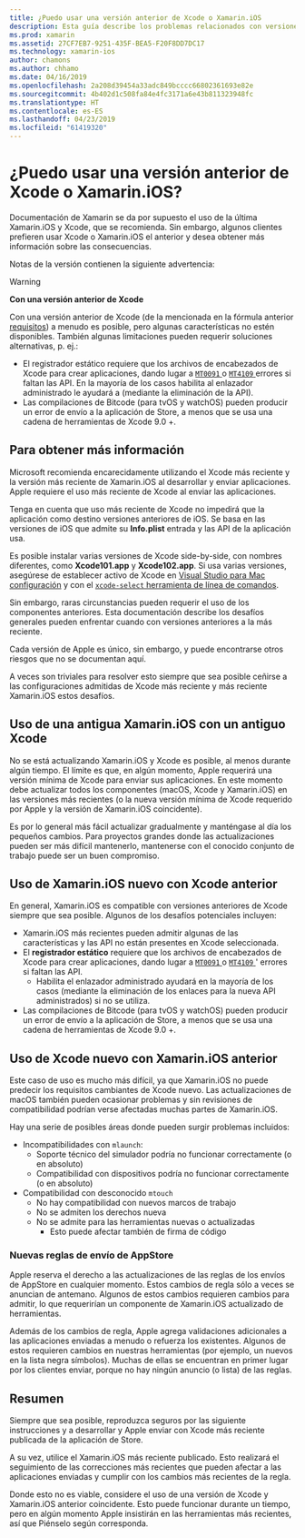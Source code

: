 ```yaml
---
title: ¿Puedo usar una versión anterior de Xcode o Xamarin.iOS
description: Esta guía describe los problemas relacionados con versiones anteriores de Xamarin.iOS o Xcode (de la versión estable actual).
ms.prod: xamarin
ms.assetid: 27CF7EB7-9251-435F-BEA5-F20F8DD7DC17
ms.technology: xamarin-ios
author: chamons
ms.author: chhamo
ms.date: 04/16/2019
ms.openlocfilehash: 2a208d39454a33adc849bcccc66802361693e82e
ms.sourcegitcommit: 4b402d1c508fa84e4fc3171a6e43b811323948fc
ms.translationtype: HT
ms.contentlocale: es-ES
ms.lasthandoff: 04/23/2019
ms.locfileid: "61419320"
---
```

# <a name="can-i-use-an-older-version-of-xcode-or-xamarinios"></a>¿Puedo usar una versión anterior de Xcode o Xamarin.iOS?

Documentación de Xamarin se da por supuesto el uso de la última Xamarin.iOS y Xcode, que se recomienda. Sin embargo, algunos clientes prefieren usar Xcode o Xamarin.iOS el anterior y desea obtener más información sobre las consecuencias.

Notas de la versión contienen la siguiente advertencia:

> [!WARNING]
> **Con una versión anterior de Xcode**
>
> Con una versión anterior de Xcode (de la mencionada en la fórmula anterior [requisitos](https://docs.microsoft.com/xamarin/ios/release-notes/12/12.8#requirements)) a menudo es posible, pero algunas características no estén disponibles. También algunas limitaciones pueden requerir soluciones alternativas, p. ej.:
>
> - El registrador estático requiere que los archivos de encabezados de Xcode para crear aplicaciones, dando lugar a [ `MT0091` ](https://docs.microsoft.com/xamarin/ios/troubleshooting/mtouch-errors#MT0091) o [ `MT4109` ](https://docs.microsoft.com/xamarin/ios/troubleshooting/mtouch-errors#MT4109) errores si faltan las API. En la mayoría de los casos habilita al enlazador administrado le ayudará a (mediante la eliminación de la API).
> - Las compilaciones de Bitcode (para tvOS y watchOS) pueden producir un error de envío a la aplicación de Store, a menos que se usa una cadena de herramientas de Xcode 9.0 +.

## <a name="further-information"></a>Para obtener más información

Microsoft recomienda encarecidamente utilizando el Xcode más reciente y la versión más reciente de Xamarin.iOS al desarrollar y enviar aplicaciones. Apple requiere el uso más reciente de Xcode al enviar las aplicaciones.

Tenga en cuenta que uso más reciente de Xcode no impedirá que la aplicación como destino versiones anteriores de iOS. Se basa en las versiones de iOS que admite su **Info.plist** entrada y las API de la aplicación usa.

Es posible instalar varias versiones de Xcode side-by-side, con nombres diferentes, como **Xcode101.app** y **Xcode102.app**. Si usa varias versiones, asegúrese de establecer activo de Xcode en [Visual Studio para Mac configuración](~/ios/troubleshooting/questions/ios-sdk.md) y con el [ `xcode-select` ](https://developer.apple.com/library/archive/technotes/tn2339/_index.html#//apple_ref/doc/uid/DTS40014588-CH1-HOW_DO_I_SELECT_THE_DEFAULT_VERSION_OF_XCODE_TO_USE_FOR_MY_COMMAND_LINE_TOOLS_) [herramienta de línea de comandos](https://developer.apple.com/library/archive/technotes/tn2339/_index.html#//apple_ref/doc/uid/DTS40014588-CH1-HOW_DO_I_SELECT_THE_DEFAULT_VERSION_OF_XCODE_TO_USE_FOR_MY_COMMAND_LINE_TOOLS_).

Sin embargo, raras circunstancias pueden requerir el uso de los componentes anteriores. Esta documentación describe los desafíos generales pueden enfrentar cuando con versiones anteriores a la más reciente.

Cada versión de Apple es único, sin embargo, y puede encontrarse otros riesgos que no se documentan aquí.

A veces son triviales para resolver esto siempre que sea posible ceñirse a las configuraciones admitidas de Xcode más reciente y más reciente Xamarin.iOS estos desafíos.

## <a name="use-of-an-old-xamarinios-with-an-old-xcode"></a>Uso de una antigua Xamarin.iOS con un antiguo Xcode

No se está actualizando Xamarin.iOS y Xcode es posible, al menos durante algún tiempo. El límite es que, en algún momento, Apple requerirá una versión mínima de Xcode para enviar sus aplicaciones. En este momento debe actualizar todos los componentes (macOS, Xcode y Xamarin.iOS) en las versiones más recientes (o la nueva versión mínima de Xcode requerido por Apple y la versión de Xamarin.iOS coincidente).

Es por lo general más fácil actualizar gradualmente y manténgase al día los pequeños cambios. Para proyectos grandes donde las actualizaciones pueden ser más difícil mantenerlo, mantenerse con el conocido conjunto de trabajo puede ser un buen compromiso.

## <a name="use-of-new-xamarinios-with-older-xcode"></a>Uso de Xamarin.iOS nuevo con Xcode anterior

En general, Xamarin.iOS es compatible con versiones anteriores de Xcode siempre que sea posible. Algunos de los desafíos potenciales incluyen:

- Xamarin.iOS más recientes pueden admitir algunas de las características y las API no están presentes en Xcode seleccionada. 
- El **registrador estático** requiere que los archivos de encabezados de Xcode para crear aplicaciones, dando lugar a [ `MT0091` ](~/ios/troubleshooting/mtouch-errors.md#MT0091) o [ `MT4109` ](~/ios/troubleshooting/mtouch-errors.md#MT4109)' errores si faltan las API.
  - Habilita el enlazador administrado ayudará en la mayoría de los casos (mediante la eliminación de los enlaces para la nueva API administrados) si no se utiliza.
- Las compilaciones de Bitcode (para tvOS y watchOS) pueden producir un error de envío a la aplicación de Store, a menos que se usa una cadena de herramientas de Xcode 9.0 +.

## <a name="use-of-new-xcode-with-older-xamarinios"></a>Uso de Xcode nuevo con Xamarin.iOS anterior

Este caso de uso es mucho más difícil, ya que Xamarin.iOS no puede predecir los requisitos cambiantes de Xcode nuevo. Las actualizaciones de macOS también pueden ocasionar problemas y sin revisiones de compatibilidad podrían verse afectadas muchas partes de Xamarin.iOS. 

Hay una serie de posibles áreas donde pueden surgir problemas incluidos:

- Incompatibilidades con `mlaunch`:
  - Soporte técnico del simulador podría no funcionar correctamente (o en absoluto)
  - Compatibilidad con dispositivos podría no funcionar correctamente (o en absoluto)
- Compatibilidad con desconocido `mtouch` 
  - No hay compatibilidad con nuevos marcos de trabajo
  - No se admiten los derechos nueva
  - No se admite para las herramientas nuevas o actualizadas
    - Esto puede afectar también de firma de código

### <a name="new-appstore-submission-rules"></a>Nuevas reglas de envío de AppStore

Apple reserva el derecho a las actualizaciones de las reglas de los envíos de AppStore en cualquier momento. Estos cambios de regla sólo a veces se anuncian de antemano. Algunos de estos cambios requieren cambios para admitir, lo que requerirían un componente de Xamarin.iOS actualizado de herramientas.

Además de los cambios de regla, Apple agrega validaciones adicionales a las aplicaciones enviadas a menudo o refuerza los existentes. Algunos de estos requieren cambios en nuestras herramientas (por ejemplo, un nuevos en la lista negra símbolos). Muchas de ellas se encuentran en primer lugar por los clientes enviar, porque no hay ningún anuncio (o lista) de las reglas.

## <a name="summary"></a>Resumen

Siempre que sea posible, reproduzca seguros por las siguiente instrucciones y a desarrollar y Apple enviar con Xcode más reciente publicada de la aplicación de Store.

A su vez, utilice el Xamarin.iOS más reciente publicado. Esto realizará el seguimiento de las correcciones más recientes que pueden afectar a las aplicaciones enviadas y cumplir con los cambios más recientes de la regla.

Donde esto no es viable, considere el uso de una versión de Xcode y Xamarin.iOS anterior coincidente. Esto puede funcionar durante un tiempo, pero en algún momento Apple insistirán en las herramientas más recientes, así que Piénselo según corresponda.
